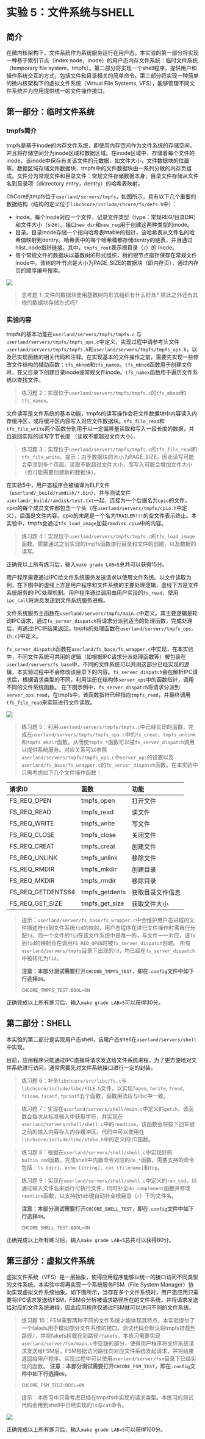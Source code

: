 # 实验 5：文件系统与SHELL

## 简介

在微内核架构下，文件系统作为系统服务运行在用户态。本实验的第一部分将实现一种基于索引节点（index node，inode）的用户态内存文件系统：临时文件系统（temporary file system，tmpfs）。第二部分将实现一个shell程序，提供用户和操作系统交互的方式，包括文件和目录相关的简单命令。第三部分将实现一种简单的微内核架构下的虚拟文件系统（Virtual File Systems, VFS），能够管理不同文件系统并为应用提供统一的文件操作接口。

## 第一部分：临时文件系统

### tmpfs简介

tmpfs是基于inode的内存文件系统，即使用内存空间作为文件系统的存储空间，并且将存储空间分为inode区域和数据区域。在inode区域中，存储着每个文件的inode，该inode中保存有关该文件的元数据，如文件大小，文件数据块的位置等。数据区域存储文件数据块，tmpfs中的文件数据块由一系列分散的内存页组成。文件分为常规文件和目录文件：常规文件存储数据本身，目录文件存储从文件名到目录项（dicrectory entry，dentry）的哈希表映射。

ChCore的tmpfs位于`userland/servers/tmpfs`，如图所示，具有以下几个重要的数据结构（结构的定义位于`libchcore/include/chcore/fs/defs.h`中）：

- inode。每个inode对应一个文件，记录文件类型（type：常规REG/目录DIR）和文件大小（size）。接口`new_dir`和`new_reg`用于创建这两种类型的inode。
- 目录。目录inode存储一个指向哈希表htable的指针，该哈希表从文件名的哈希值映射到dentry。哈希表中的每个哈希桶都存储dentry的链表，并且通过hlist_node指针链接。其中，`tmpfs_root`表示根目录（`/`）的 inode。
- 每个常规文件的数据块以基数树的形式组织，树的根节点指针保存在常规文件inode中。该树的叶节点是大小为PAGE_SIZE的数据块（即内存页），通过内存页的顺序编号搜索。

![](./assets/lab5-tmpfs.png)

> 思考题 1: 文件的数据块使用基数树的形式组织有什么好处? 除此之外还有其他的数据块存储方式吗?

### 实验内容
tmpfs的基本功能在`userland/servers/tmpfs/tmpfs.c` 与 `userland/servers/tmpfs/tmpfs_ops.c`中定义，实现过程中请参考头文件`userland/servers/tmpfs/tmpfs.h`和`userland/servers/tmpfs/tmpfs_ops.h`，以及已实现函数的相关代码和注释。在实现基本的文件操作之前，需要先实现一些修改文件结构的辅助函数：`tfs_mknod`和`tfs_namex`。`tfs_mknod`函数用于创建文件时，在父目录下创建目录inode或常规文件inode。`tfs_namex`函数用于遍历文件系统以查找文件。

> 练习题 2：实现位于`userland/servers/tmpfs/tmpfs.c`的`tfs_mknod`和`tfs_namex`。

文件读写是文件系统的基本功能，tmpfs的读写操作会将文件数据块中内容读入内存缓冲区，或将缓冲区内容写入对应文件数据块。`tfs_file_read`和 `tfs_file_write`两个函数分别用于以一定偏移量读取和写入一段长度的数据，并且返回实际的读写字节长度
（读取不能超过文件大小）。

> 练习题 3：实现位于`userland/servers/tmpfs/tmpfs.c`的`tfs_file_read`和`tfs_file_write`。提示：由于数据块的大小为PAGE_SIZE，因此读写可能会牵涉到多个页面。读取不能超过文件大小，而写入可能会增加文件大小（也可能需要创建新的数据块）。

在实验5中，用户态程序会被编译为ELF文件（`userland/_build/ramdisk/*.bin`），并与测试文件`userland/_build/ramdisk/test.txt`一起，连接为一个后缀名为`cpio`的文件。cpio的每个成员文件都包含一个头（在`userland/servers/tmpfs/cpio.h`中定义），后面是文件内容。cpio的末尾是一个名为`TRAILER!!!`的空文件表示终止。本实验中，tmpfs会通过`tfs_load_image`加载`ramdisk.cpio`中的内容。

> 练习题 4：实现位于`userland/servers/tmpfs/tmpfs.c`的`tfs_load_image`函数。需要通过之前实现的tmpfs函数进行目录和文件的创建，以及数据的读写。

正确完以上所有练习后，输入`make grade LAB=5`总共可以获得15分。

用户程序需要通过IPC给文件系统服务发送请求以使用文件系统。以文件读取为例，在下图中的虚线上方是用户程序和文件系统的主要处理逻辑，虚线下方是文件系统服务的IPC处理机制。用户程序通过调用由用户实现的`fs_read`，使用`ipc_call`将消息发送到文件系统服务进程。

文件系统服务主函数在`userland/servers/tmpfs/main.c`中定义。其主要逻辑是轮询IPC请求，通过`fs_server_dispatch`将请求分派到适当的处理函数，完成处理后，再通过IPC将结果返回。tmpfs的处理函数在`userland/servers/tmpfs_ops.{h,c}`中定义。

`fs_server_dispatch`函数在`userland/fs_base/fs_wrapper.c`中实现，在本实验中，不同文件系统可共用的逻辑（如根据IPC请求分派处理函数等）被包装在`userland/servers/fs_base`中，不同的文件系统可以共用这部分已经实现的逻辑，本实验过程中不会修改该目录下的内容。`fs_server_dispatch`会在解析IPC请求后，根据请求类型的不同，利用注册在结构体`server_ops`中的函数指针，调用不同的文件系统函数。
在下图示例中，`fs_server_dispatch`将请求分派到`server_ops.read`，在tmpfs中，该函数指针已经指向`tmpfs_read`，并最终调用`tfs_file_read`来实际进行文件读取。

![](./assets/lab5-fsserver.png)

> 练习题 5：利用`userland/servers/tmpfs/tmpfs.c`中已经实现的函数，完成在`userland/servers/tmpfs/tmpfs_ops.c`中的`fs_creat`、`tmpfs_unlink`和`tmpfs_mkdir`函数，从而使`tmpfs_*`函数可以被`fs_server_dispatch`调用以提供系统服务。对应关系可以参照`userland/servers/tmpfs/tmpfs_ops.c`中`server_ops`的设置以及`userland/fs_base/fs_wrapper.c`的`fs_server_dispatch`函数。在本实验中只需考虑如下几个文件操作函数：

| 请求ID | 函数 | 功能 |
| :---- | :---- | :---- |
| FS_REQ_OPEN | tmpfs_open | 打开文件 |
| FS_REQ_READ | tmpfs_read | 读文件 |
| FS_REQ_WRITE | tmpfs_write | 写文件 |
| FS_REQ_CLOSE | tmpfs_close | 关闭文件 |
| FS_REQ_CREAT | tmpfs_creat | 创建文件 |
| FS_REQ_UNLINK | tmpfs_unlink | 移除文件 |
| FS_REQ_RMDIR | tmpfs_mkdir | 创建目录 |
| FS_REQ_MKDIR | tmpfs_rmdir | 移除目录 |
| FS_REQ_GETDENTS64 | tmpfs_getdents | 获取目录文件信息 |
| FS_REQ_GET_SIZE | tmpfs_get_size | 获取文件大小 |

> 提示：`userland/server/fs_base/fs_wrapper.c`中会维护用户态进程的文件描述符`fd`到文件系统`fid`的映射，用户态程序在进行文件操作时需自行分配`fd`，而一个文件的`fid`在该文件系统中是唯一的，与文件一一对应，该`fd`到`fid`的映射会在调用`FS_REQ_OPEN`时被`fs_server_dispatch`创建。
> 所有`userland/servers/tmpfs`目录下出现的`fd`，均已经在`fs_server_dispatch`中被转化为`fid`。
>
> **注意：本部分测试需要打开`CHCORE_TMPFS_TEST`，即在`.config`文件中如下行选择`ON`。**
> ```
> CHCORE_TMPFS_TEST:BOOL=ON
> ```

正确完成以上所有练习后，输入`make grade LAB=5`可以获得30分。

## 第二部分：SHELL
本实验的第二部分是实现用户态shell，该用户态shell在`userland/servers/shell`中实现。

目前，应用程序只能通过IPC直接将请求发送给文件系统进程，为了更方便地对文件系统进行访问，通常需要先对文件系统接口进行一定的封装。
> 练习题 6：补全`libchcore/src/libc/fs.c`与`libchcore/include/libc/FILE.h`文件，以实现`fopen`, `fwrite`, `fread`, `fclose`, `fscanf`, `fprintf`五个函数，函数用法应与libc中一致。

> 练习题 7：实现在`userland/servers/shell/main.c`中定义的`getch`，该函数会每次从标准输入中获取字符，并实现在`userland/servers/shell/shell.c`中的`readline`，该函数会将按下回车键之前的输入内容存入内存缓冲区。代码中可以使用在`libchcore/include/libc/stdio.h`中的定义的I/O函数。

> 练习题 8：根据在`userland/servers/shell/shell.c`中实现好的`bultin_cmd`函数，完成shell中内置命令对应的`do_*`函数，需要支持的命令包括：`ls [dir]`、`echo [string]`、`cat [filename]`和`top`。

> 练习题 9：实现在`userland/servers/shell/shell.c`中定义的`run_cmd`，以通过输入文件名来运行可执行文件，同时补全`do_complement`函数并修改`readline`函数，以支持按tab键自动补全根目录（`/`）下的文件名。
>
> **注意：本部分测试需要打开`CHCORE_SHELL_TEST`，即在`.config`文件中如下行选择`ON`。**
> ```
> CHCORE_SHELL_TEST:BOOL=ON
> ```

正确完成以上所有练习后，输入`make grade LAB=5`总共可以获得80分。

## 第三部分：虚拟文件系统

虚拟文件系统（VFS）是一层抽象，使得应用程序能够以统一的接口访问不同类型的文件系统。本实验中将再实现一个系统服务FSM（File System Manager）协助实现虚拟文件系统抽象。如下图所示，当存在多个文件系统时，用户态应用只需要将IPC请求发送给FSM，FSM会分析被请求路径所在的文件系统，并将请求发送给对应的文件系统进程，因此应用程序仅通过FSM就可以访问不同的文件系统。

> 练习题 10：FSM需要两种不同的文件系统才能体现其特点，本实验提供了一个fakefs用于模拟部分文件系统的接口，测试代码会默认将tmpfs挂载到路径`/`，并将fakefs挂载在到路径`/fakefs`。本练习需要实现`userland/server/fsm/main.c`中空缺的部分，使得用户程序将文件系统请求发送给FSM后，FSM根据访问路径向对应文件系统发起请求，并将结果返回给用户程序。实现过程中可以使用`userland/server/fsm`目录下已经实现的函数。
> **注意：本部分测试需要打开`CHCORE_FSM_TEST`，即在`.config`文件中如下行选择`ON`。**
> ```
> CHCORE_FSM_TEST:BOOL=ON
> ```

> 提示：本练习中只需考虑已经在tmpsfs中实现的请求类型。本练习的测试代码会用到shell中已经实现的`ls`与`cat`命令。

![](./assets/lab5-fsm.png)


正确完成以上所有练习后，输入`make grade LAB=5`可以获得100分。

